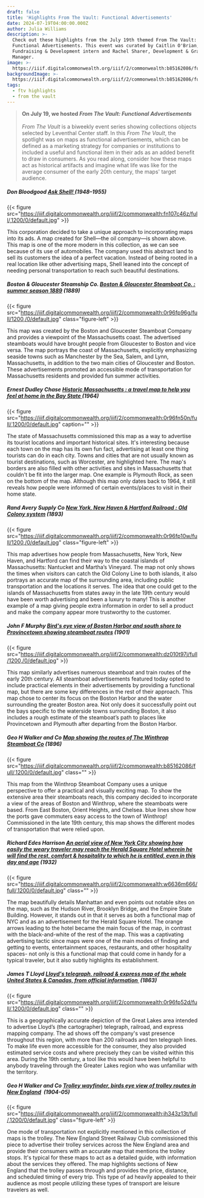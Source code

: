 ```yaml
---
draft: false
title: 'Highlights From The Vault: Functional Advertisements'
date: 2024-07-19T04:00:00.000Z
author: Julia Williams
description: >-
  Check out these highlights from the July 19th themed From The Vault:
  Functional Advertisements. This event was curated by Caitlin O'Brian,
  Fundraising & Development intern and Rachel Sharer, Development & Grants
  Manager.
image: >-
  https://iiif.digitalcommonwealth.org/iiif/2/commonwealth:b85162086/full/,1200/0/default.jpg
backgroundImage: >-
  https://iiif.digitalcommonwealth.org/iiif/2/commonwealth:b85162086/full/,1200/0/default.jpg
tags:
  - ftv highlights
  - from the vault
---
```


> **On July 19, we hosted *From The Vault: Functional Advertisements***\
> \
> *From The Vault* is a biweekly event series showing collections objects selected by Leventhal Center staff. In this *From The Vault*, the spotlight was on maps as functional advertisements, which can be defined as a marketing strategy for companies or institutions to included a useful and functional item in their ads as an added benefit to draw in consumers. As you read along, consider how these maps act as historical artifacts and imagine what life was like for the average consumer of the early 20th century, the maps' target audience.

##### Don Bloodgood [***Ask Shell!*** ](https://collections.leventhalmap.org/search/commonwealth:6969z354f)(1948–1955)

{{< figure src="https://iiif.digitalcommonwealth.org/iiif/2/commonwealth:fn107c46z/full/,1200/0/default.jpg" >}}

This corporation decided to take a unique approach to incorporating maps into its ads. A map created for Shell—the oil company—is shown above. This map is one of the more modern in this collection, as we can see because of its use of automobiles. The company used this abstract land to sell its customers the idea of a perfect vacation. Instead of being rooted in a real location like other advertising maps, Shell leaned into the concept of needing personal transportation to reach such beautiful destinations.  

##### Boston & Gloucester Steamship Co. [Boston & Gloucester Steamboat Co. : summer season 1889](https://collections.leventhalmap.org/search/commonwealth:0r96fp956) (1889)

{{< figure src="https://iiif.digitalcommonwealth.org/iiif/2/commonwealth:0r96fp96g/full/1200,/0/default.jpg" class="figure-left" >}}

This map was created by the Boston and Gloucester Steamboat Company and provides a viewpoint of the Massachusetts coast. The advertised steamboats would have brought people from Gloucester to Boston and vice versa. The map portrays the coast of Massachusetts, explicitly emphasizing seaside towns such as Manchester by the Sea, Salem, and Lynn, Massachusetts, in addition to the two main cities of Gloucester and Boston. These advertisements promoted an accessible mode of transportation for Massachusetts residents and provided fun summer activities. 

##### Ernest Dudley Chase [Historic Massachusetts : a travel map to help you feel at home in the Bay State ](https://collections.leventhalmap.org/search/commonwealth:0r96fn49w)(1964)

{{< figure src="https://iiif.digitalcommonwealth.org/iiif/2/commonwealth:0r96fn50n/full/,1200/0/default.jpg" caption="" >}}

The state of Massachusetts commissioned this map as a way to advertise its tourist locations and important historical sites. It's interesting because each town on the map has its own fun fact, advertising at least one thing tourists can do in each city. Towns and cities that are not usually known as tourist destinations, such as Worcester, are highlighted here. The map's borders are also filled with other activities and sites in Massachusetts that couldn't be fit into the larger map. One example is Plymouth Rock, as seen on the bottom of the map. Although this map only dates back to 1964, it still reveals how people were informed of certain events/places to visit in their home state.  

##### Rand Avery Supply Co [New York, New Haven & Hartford Railroad : Old Colony system](https://collections.leventhalmap.org/search/commonwealth:0r96fp094) (1893)

{{< figure src="https://iiif.digitalcommonwealth.org/iiif/2/commonwealth:0r96fp10w/full/1200,/0/default.jpg" class="figure-left" >}}

This map advertises how people from Massachusetts, New York, New Haven, and Hartford can find their way to the coastal islands of Massachusetts: Nantucket and Martha’s Vineyard. The map not only shows the times when visitors can catch the Old Colony Line to both islands, it also portrays an accurate map of the surrounding area, including public transportation and the locations it serves. The idea that one could get to the islands of Massachusetts from states away in the late 19th century would have been worth advertising and been a luxury to many! This is another example of a map giving people extra information in order to sell a product and make the company appear more trustworthy to the customer. 

##### John F Murphy [Bird's eye view of Boston Harbor and south shore to Provincetown showing steamboat routes](https://collections.leventhalmap.org/search/commonwealth:wd3760753) (1901)

{{< figure src="https://iiif.digitalcommonwealth.org/iiif/2/commonwealth:dz010t97j/full/1200,/0/default.jpg" >}}

This map similarly advertises numerous steamboat and train routes of the early 20th century. All steamboat advertisements featured today opted to include practical elements in their advertisements by providing a functional map, but there are some key differences in the rest of their approach. This map chose to center its focus on the Boston Harbor and the water surrounding the greater Boston area. Not only does it successfully point out the bays specific to the waterside towns surrounding Boston, it also includes a rough estimate of the steamboat’s path to places like Provincetown and Plymouth after departing from the Boston Harbor.  

##### Geo H Walker and Co [Map showing the routes of The Winthrop Steamboat Co](https://collections.leventhalmap.org/search/commonwealth:x059cc723) (1896)

{{< figure src="https://iiif.digitalcommonwealth.org/iiif/2/commonwealth:b85162086/full/,1200/0/default.jpg" class="" >}}

This map from the Winthrop Steamboat Company uses a unique perspective to offer a practical and visually exciting map. To show the extensive area their steamboats reach, this company decided to incorporate a view of the areas of Boston and Winthrop, where the steamboats were based. From East Boston, Orient Heights, and Chelsea. blue lines show how the ports gave commuters easy access to the town of Winthrop! Commissioned in the late 19th century, this map shows the different modes of transportation that were relied upon.

##### Richard Edes Harrison [An aerial view of New York City showing how easily the weary traveler may reach the Herald Square Hotel wherein he will find the rest, comfort & hospitality to which he is entitled, even in this day and age](https://collections.leventhalmap.org/search/commonwealth:m039np67z) (1932)

{{< figure src="https://iiif.digitalcommonwealth.org/iiif/2/commonwealth:w6636m666/full/,1200/0/default.jpg" class="" >}}

The map beautifully details Manhattan and even points out notable sites on the map, such as the Hudson River, Brooklyn Bridge, and the Empire State Building. However, it stands out in that it serves as both a functional map of NYC and as an advertisement for the Herald Square Hotel. The orange arrows leading to the hotel became the main focus of the map, in contrast with the black-and-white of the rest of the map. This was a captivating advertising tactic since maps were one of the main modes of finding and getting to events, entertainment spaces, restaurants, and other hospitality spaces- not only is this a functional map that could come in handy for a typical traveler, but it also subtly highlights its establishment.

##### James T Lloyd [Lloyd's telegraph, railroad & express map of the whole United States & Canadas, from official information ](https://collections.leventhalmap.org/search/commonwealth:0r96fp514) (1863)

{{< figure src="https://iiif.digitalcommonwealth.org/iiif/2/commonwealth:0r96fp52d/full/,1200/0/default.jpg" class="" >}}

This is a geographically accurate depiction of the Great Lakes area intended to advertise Lloyd’s (the cartographer) telegraph, railroad, and express mapping company. The ad shows off the company's vast presence throughout this region, with more than 200 railroads and ten telegraph lines. To make life even more accessible for the consumer, they also provided estimated service costs and where precisely they can be visited within this area. During the 19th century, a tool like this would have been helpful to anybody traveling through the Greater Lakes region who was unfamiliar with the territory.

##### Geo H Walker and Co [Trolley wayfinder, birds eye view of trolley routes in New England](https://collections.leventhalmap.org/search/commonwealth:jh343z12j)  (1904-05)

{{< figure src="https://iiif.digitalcommonwealth.org/iiif/2/commonwealth:jh343z13t/full/,1200/0/default.jpg" class="figure-left" >}}

One mode of transportation not explicitly mentioned in this collection of maps is the trolley. The New England Street Railway Club commissioned this piece to advertise their trolley services across the New England area and provide their consumers with an accurate map that mentions the trolley stops. It's typical for these maps to act as a detailed guide, with information about the services they offered. The map highlights sections of New England that the trolley passes through and provides the price, distance, and scheduled timing of every trip. This type of ad heavily appealed to their audience as most people utilizing these types of transport are leisure travelers as well. 

